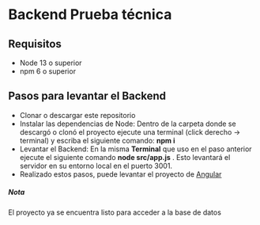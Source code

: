 # Backend Prueba técnica

## Requisitos
- Node 13 o superior
- npm 6 o superior


## Pasos para levantar el Backend

* Clonar o descargar este repositorio
* Instalar las dependencias de Node: Dentro de  la carpeta donde se descargó o clonó el proyecto ejecute una terminal (click derecho -> terminal) y escriba el siguiente  comando: __npm i__ 
* Levantar el Backend: En la misma __Terminal__ que uso en el paso anterior ejecute el siguiente comando __node src/app.js__     . Esto levantará el servidor en su entorno local en el puerto 3001.   
* Realizado estos pasos, puede levantar el proyecto de [Angular](https://github.com/Sergionexx/prueba-t-cnica-frontend)


##### Nota
El proyecto ya se encuentra listo para acceder a la base de datos  





